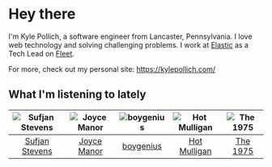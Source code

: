 # Hey there


I'm Kyle Pollich, a software engineer from Lancaster, Pennsylvania. I love web technology and solving challenging problems.
I work at [Elastic](https://www.elastic.co/) as a Tech Lead on [Fleet](https://www.elastic.co/guide/en/fleet/current/fleet-overview.html).

For more, check out my personal site: https://kylepollich.com/

## What I'm listening to lately

<!-- begin artists -->
  |![Sufjan Stevens](https://i.scdn.co/image/ab6761610000f178b80dd6b23c5c04d62d9aa0c6)|![Joyce Manor](https://i.scdn.co/image/ab6761610000f178b3f2a370b7c0ab22e199217c)|![boygenius](https://i.scdn.co/image/ab6761610000f1781a6373c01e8b86e289859f57)|![Hot Mulligan](https://i.scdn.co/image/ab6761610000f178b81b1d2b8043c08f659d196e)|![The 1975](https://i.scdn.co/image/ab6761610000f17889348336354096fd4e36ca73)|
  |:---:|:---:|:---:|:---:|:---:|
  |[Sufjan Stevens](https://open.spotify.com/artist/4MXUO7sVCaFgFjoTI5ox5c)|[Joyce Manor](https://open.spotify.com/artist/7qbvNcfTfckhCNM8NiR8nN)|[boygenius](https://open.spotify.com/artist/1hLiboQ98IQWhpKeP9vRFw)|[Hot Mulligan](https://open.spotify.com/artist/1lKZzN2d4IqiEYxyECIEHI)|[The 1975](https://open.spotify.com/artist/3mIj9lX2MWuHmhNCA7LSCW)|
<!-- end artists -->
